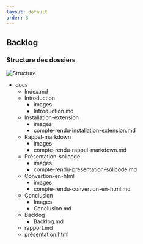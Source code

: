 ```yaml
---
layout: default
order: 3
---
```

<!-- new slide -->
## Backlog 

### Structure des dossiers
![Structure]({{site.baseurl}}/Backlog/images/image.png)
<!-- note -->
- docs
    - Index.md
    - Introduction
        - images
        - Introduction.md
    - Installation-extension
        - images
        - compte-rendu-installation-extension.md
    - Rappel-markdown
        - images
        - compte-rendu-rappel-markdown.md
    - Présentation-solicode
        - images
        - compte-rendu-présentation-solicode.md
    - Convertion-en-html
        - images
        - compte-rendu-convertion-en-html.md
    - Conclusion
        - Images
        - Conclusion.md
    - Backlog
        - Backlog.md
    - rapport.md
    - présentation.html
